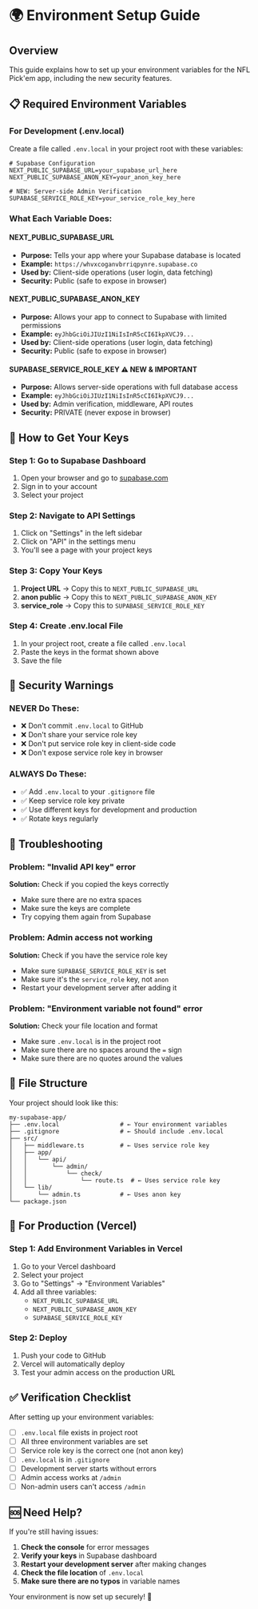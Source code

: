 # 🌍 Environment Setup Guide

## Overview

This guide explains how to set up your environment variables for the NFL Pick'em app, including the new security features.

## 📋 Required Environment Variables

### **For Development (.env.local)**

Create a file called `.env.local` in your project root with these variables:

```env
# Supabase Configuration
NEXT_PUBLIC_SUPABASE_URL=your_supabase_url_here
NEXT_PUBLIC_SUPABASE_ANON_KEY=your_anon_key_here

# NEW: Server-side Admin Verification
SUPABASE_SERVICE_ROLE_KEY=your_service_role_key_here
```

### **What Each Variable Does:**

#### **NEXT_PUBLIC_SUPABASE_URL**

- **Purpose:** Tells your app where your Supabase database is located
- **Example:** `https://whvxcoganvbrriqpynre.supabase.co`
- **Used by:** Client-side operations (user login, data fetching)
- **Security:** Public (safe to expose in browser)

#### **NEXT_PUBLIC_SUPABASE_ANON_KEY**

- **Purpose:** Allows your app to connect to Supabase with limited permissions
- **Example:** `eyJhbGciOiJIUzI1NiIsInR5cCI6IkpXVCJ9...`
- **Used by:** Client-side operations (user login, data fetching)
- **Security:** Public (safe to expose in browser)

#### **SUPABASE_SERVICE_ROLE_KEY** ⚠️ **NEW & IMPORTANT**

- **Purpose:** Allows server-side operations with full database access
- **Example:** `eyJhbGciOiJIUzI1NiIsInR5cCI6IkpXVCJ9...`
- **Used by:** Admin verification, middleware, API routes
- **Security:** PRIVATE (never expose in browser)

## 🔑 How to Get Your Keys

### **Step 1: Go to Supabase Dashboard**

1. Open your browser and go to [supabase.com](https://supabase.com)
2. Sign in to your account
3. Select your project

### **Step 2: Navigate to API Settings**

1. Click on "Settings" in the left sidebar
2. Click on "API" in the settings menu
3. You'll see a page with your project keys

### **Step 3: Copy Your Keys**

1. **Project URL** → Copy this to `NEXT_PUBLIC_SUPABASE_URL`
2. **anon public** → Copy this to `NEXT_PUBLIC_SUPABASE_ANON_KEY`
3. **service_role** → Copy this to `SUPABASE_SERVICE_ROLE_KEY`

### **Step 4: Create .env.local File**

1. In your project root, create a file called `.env.local`
2. Paste the keys in the format shown above
3. Save the file

## 🚨 Security Warnings

### **NEVER Do These:**

- ❌ Don't commit `.env.local` to GitHub
- ❌ Don't share your service role key
- ❌ Don't put service role key in client-side code
- ❌ Don't expose service role key in browser

### **ALWAYS Do These:**

- ✅ Add `.env.local` to your `.gitignore` file
- ✅ Keep service role key private
- ✅ Use different keys for development and production
- ✅ Rotate keys regularly

## 🔧 Troubleshooting

### **Problem: "Invalid API key" error**

**Solution:** Check if you copied the keys correctly

- Make sure there are no extra spaces
- Make sure the keys are complete
- Try copying them again from Supabase

### **Problem: Admin access not working**

**Solution:** Check if you have the service role key

- Make sure `SUPABASE_SERVICE_ROLE_KEY` is set
- Make sure it's the `service_role` key, not `anon`
- Restart your development server after adding it

### **Problem: "Environment variable not found" error**

**Solution:** Check your file location and format

- Make sure `.env.local` is in the project root
- Make sure there are no spaces around the `=` sign
- Make sure there are no quotes around the values

## 📁 File Structure

Your project should look like this:

```
my-supabase-app/
├── .env.local                 # ← Your environment variables
├── .gitignore                 # ← Should include .env.local
├── src/
│   ├── middleware.ts          # ← Uses service role key
│   ├── app/
│   │   └── api/
│   │       └── admin/
│   │           └── check/
│   │               └── route.ts  # ← Uses service role key
│   └── lib/
│       └── admin.ts           # ← Uses anon key
└── package.json
```

## 🚀 For Production (Vercel)

### **Step 1: Add Environment Variables in Vercel**

1. Go to your Vercel dashboard
2. Select your project
3. Go to "Settings" → "Environment Variables"
4. Add all three variables:
   - `NEXT_PUBLIC_SUPABASE_URL`
   - `NEXT_PUBLIC_SUPABASE_ANON_KEY`
   - `SUPABASE_SERVICE_ROLE_KEY`

### **Step 2: Deploy**

1. Push your code to GitHub
2. Vercel will automatically deploy
3. Test your admin access on the production URL

## ✅ Verification Checklist

After setting up your environment variables:

- [ ] `.env.local` file exists in project root
- [ ] All three environment variables are set
- [ ] Service role key is the correct one (not anon key)
- [ ] `.env.local` is in `.gitignore`
- [ ] Development server starts without errors
- [ ] Admin access works at `/admin`
- [ ] Non-admin users can't access `/admin`

## 🆘 Need Help?

If you're still having issues:

1. **Check the console** for error messages
2. **Verify your keys** in Supabase dashboard
3. **Restart your development server** after making changes
4. **Check the file location** of `.env.local`
5. **Make sure there are no typos** in variable names

Your environment is now set up securely! 🎉
